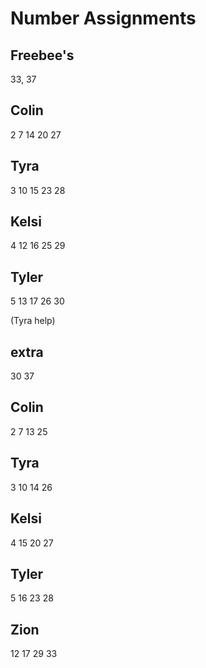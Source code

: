 # Number Assignments

## Freebee's

33, 37

## Colin

2 7 14 20 27

## Tyra

3 10 15 23 28

## Kelsi

4 12 16 25 29

## Tyler

5 13 17 26 30


(Tyra help)

## extra

30 37

## Colin

2 7 13 25

## Tyra

3 10 14 26

## Kelsi

4 15 20 27

## Tyler

5 16 23 28

## Zion

12 17 29 33